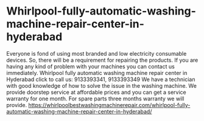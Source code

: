 # Whirlpool-fully-automatic-washing-machine-repair-center-in-hyderabad
Everyone is fond of using most branded and low electricity consumable devices. So, there will be a requirement for repairing the products. If you are having any kind of problem with your machines you can contact us immediately. Whirlpool fully automatic washing machine repair center in Hyderabad click to call us: 9133393341, 9133393349 We have a technician with good knowledge of how to solve the issue in the washing machine. We provide doorstep service at affordable prices and you can get a service warranty for one month. For spare parts three months warranty we will provide.  https://whirlpoolbestwashingmachinerepair.com/whirlpool-fully-automatic-washing-machine-repair-center-in-hyderabad/
